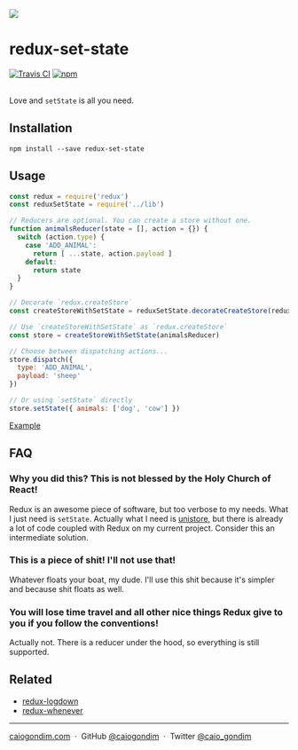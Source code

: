 <img src="http://rawgit.com/caiogondim/redux-set-state.js/master/logo/logo.svg">

# redux-set-state

<div>
<a href="https://travis-ci.org/caiogondim/redux-set-state.js?branch=master"><img src="http://travis-ci.org/caiogondim/redux-set-state.js.svg?branch=master" alt="Travis CI" /></a>
<a href="https://www.npmjs.com/package/redux-set-state"><img src="https://img.shields.io/npm/v/redux-set-state.svg" alt="npm" /></a>
</div>

<br>

Love and `setState` is all you need.

## Installation

```console
npm install --save redux-set-state
```

## Usage

```js
const redux = require('redux')
const reduxSetState = require('../lib')

// Reducers are optional. You can create a store without one.
function animalsReducer(state = [], action = {}) {
  switch (action.type) {
    case 'ADD_ANIMAL':
      return [ ...state, action.payload ]
    default:
      return state
  }
}

// Decorate `redux.createStore`
const createStoreWithSetState = reduxSetState.decorateCreateStore(redux.createStore)

// Use `createStoreWithSetState` as `redux.createStore`
const store = createStoreWithSetState(animalsReducer)

// Choose between dispatching actions...
store.dispatch({
  type: 'ADD_ANIMAL',
  payload: 'sheep'
})

// Or using `setState` directly
store.setState({ animals: ['dog', 'cow'] })
```

<a href="https://github.com/caiogondim/redux-set-state.js/tree/master/example">Example</a>

## FAQ

### Why you did this? This is not blessed by the Holy Church of React!
Redux is an awesome piece of software, but too verbose to my needs.
What I just need is `setState`. Actually what I need is [unistore](https://github.com/developit/unistore),
but there is already a lot of code coupled with Redux on my current project.
Consider this an intermediate solution.

### This is a piece of shit! I'll not use that!
Whatever floats your boat, my dude. I'll use this shit because it's simpler and because shit floats as well.

### You will lose time travel and all other nice things Redux give to you if you follow the conventions!
Actually not. There is a reducer under the hood, so everything is still supported.

## Related

- [redux-logdown](https://github.com/caiogondim/redux-logdown.js)
- [redux-whenever](https://github.com/caiogondim/redux-whenever.js)

---

[caiogondim.com](https://caiogondim.com) &nbsp;&middot;&nbsp;
GitHub [@caiogondim](https://github.com/caiogondim) &nbsp;&middot;&nbsp;
Twitter [@caio_gondim](https://twitter.com/caio_gondim)
